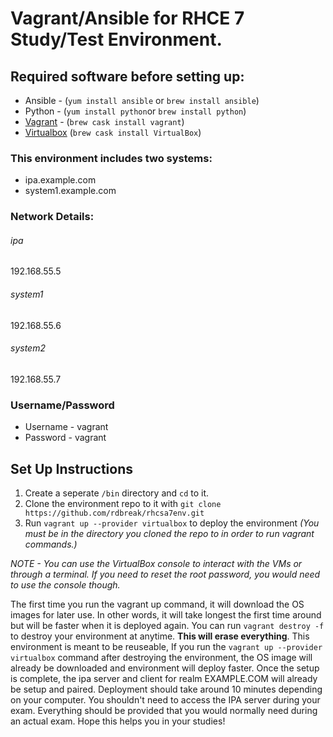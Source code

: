 # Vagrant/Ansible for RHCE 7 Study/Test Environment.

## Required software before setting up:
- Ansible - (`yum install ansible` or `brew install ansible`)
- Python - (`yum install python`or `brew install python`)
- [Vagrant](https://www.vagrantup.com/downloads.html) - (`brew cask install vagrant`)
- [Virtualbox](https://www.virtualbox.org/wiki/Downloads) (`brew cask install VirtualBox`)

### This environment includes two systems:
- ipa.example.com
- system1.example.com

### Network Details:
###### ipa
192.168.55.5
###### system1
192.168.55.6
###### system2
192.168.55.7

### Username/Password
- Username - vagrant
- Password - vagrant

## Set Up Instructions
1. Create a seperate `/bin` directory and `cd` to it. 
2. Clone the environment repo to it with `git clone https://github.com/rdbreak/rhcsa7env.git`
3. Run `vagrant up --provider virtualbox` to deploy the environment _(You must be in the directory you cloned the repo to in order to run vagrant commands.)_

_NOTE - You can use the VirtualBox console to interact with the VMs or through a terminal. If you need to reset the root password, you would need to use the console though._

The first time you run the vagrant up command, it will download the OS images for later use. In other words, it will take longest the first time around but will be faster when it is deployed again. You can run `vagrant destroy -f` to destroy your environment at anytime. **This will erase everything**. This environment is meant to be reuseable, If you run the `vagrant up --provider virtualbox` command after destroying the environment, the OS image will already be downloaded and environment will deploy faster. Once the setup is complete, the ipa server and client for realm EXAMPLE.COM will already be setup and paired. Deployment should take around 10 minutes depending on your computer. You shouldn't need to access the IPA server during your exam. Everything should be provided that you would normally need during an actual exam. Hope this helps you in your studies!
